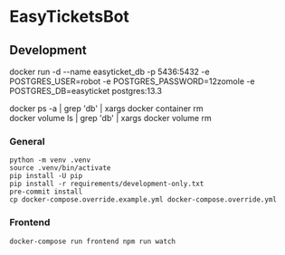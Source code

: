 # EasyTicketsBot

## Development
docker run -d --name easyticket_db -p 5436:5432 -e POSTGRES_USER=robot -e POSTGRES_PASSWORD=12zomole -e POSTGRES_DB=easyticket postgres:13.3


docker ps -a | grep 'db' |  xargs docker container rm \
docker volume ls | grep 'db' |  xargs docker volume rm
### General

    python -m venv .venv
    source .venv/bin/activate
    pip install -U pip
    pip install -r requirements/development-only.txt
    pre-commit install
    cp docker-compose.override.example.yml docker-compose.override.yml

### Frontend

    docker-compose run frontend npm run watch
